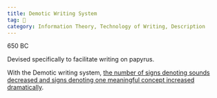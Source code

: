 ```yaml
---
title: Demotic Writing System
tag: 🌱  
category: Information Theory, Technology of Writing, Description
---
```


650 BC

Devised specifically to facilitate writing on papyrus.

With the Demotic writing system, [the number of signs denoting sounds decreased and signs denoting one meaningful concept increased dramatically](https://www.khanacademy.org/computing/computer-science/informationtheory/info-theory/v/history-of-the-alphabet-language-of-coins-3-9).